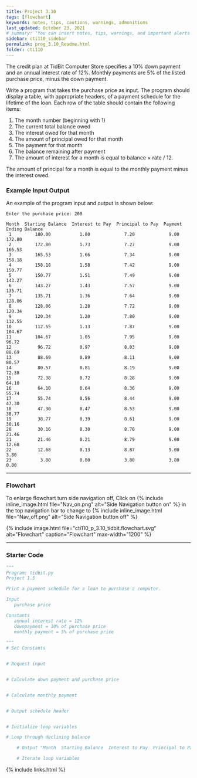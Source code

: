 ```yaml
---
title: Project 3.10
tags: [flowchart]
keywords: notes, tips, cautions, warnings, admonitions
last_updated: October 23, 2021
# summary: "You can insert notes, tips, warnings, and important alerts in your content. These notes are stored as shortcodes made available through the linksrefs.hmtl include."
sidebar: cti110_sidebar
permalink: prog_3.10_Readme.html
folder: cti110
---
```


The credit plan at TidBit Computer Store specifies a 10% down payment and an annual interest rate of 12%. Monthly payments are 5% of the listed purchase price, minus the down payment.

Write a program that takes the purchase price as input. The program should display a table, with appropriate headers, of a payment schedule for the lifetime of the loan. Each row of the table should contain the following items:

1. The month number (beginning with 1)
2. The current total balance owed
3. The interest owed for that month
4. The amount of principal owed for that month
5. The payment for that month
6. The balance remaining after payment
7. The amount of interest for a month is equal to balance × rate / 12.

The amount of principal for a month is equal to the monthly payment minus the interest owed.

### Example Input Output

An example of the program input and output is shown below:

```text
Enter the purchase price: 200

Month  Starting Balance  Interest to Pay  Principal to Pay  Payment  Ending Balance
 1         180.00           1.80             7.20             9.00           172.80
 2         172.80           1.73             7.27             9.00           165.53
 3         165.53           1.66             7.34             9.00           158.18
 4         158.18           1.58             7.42             9.00           150.77
 5         150.77           1.51             7.49             9.00           143.27
 6         143.27           1.43             7.57             9.00           135.71
 7         135.71           1.36             7.64             9.00           128.06
 8         128.06           1.28             7.72             9.00           120.34
 9         120.34           1.20             7.80             9.00           112.55
10         112.55           1.13             7.87             9.00           104.67
11         104.67           1.05             7.95             9.00            96.72
12          96.72           0.97             8.03             9.00            88.69
13          88.69           0.89             8.11             9.00            80.57
14          80.57           0.81             8.19             9.00            72.38
15          72.38           0.72             8.28             9.00            64.10
16          64.10           0.64             8.36             9.00            55.74
17          55.74           0.56             8.44             9.00            47.30
18          47.30           0.47             8.53             9.00            38.77
19          38.77           0.39             8.61             9.00            30.16
20          30.16           0.30             8.70             9.00            21.46
21          21.46           0.21             8.79             9.00            12.68
22          12.68           0.13             8.87             9.00             3.80
23           3.80           0.00             3.80             3.80             0.00
```

---

### Flowchart

To enlarge flowchart turn side navigation off, Click on {% include inline_image.html
file="Nav_on.png" alt="Side Navigation button on" %} in the top navigation bar to change to {% include inline_image.html
file="Nav_off.png" alt="Side Navigation button off" %}

{% include image.html file="cti110_p_3.10_tidbit.flowchart.svg" alt="Flowchart" caption="Flowchart" max-width="1200" %}

---

### Starter Code

```python
"""
Program: tidbit.py
Project 1.5

Print a payment schedule for a loan to purchase a computer.

Input
   purchase price

Constants
   annual interest rate = 12%
   downpayment = 10% of purchase price
   monthly payment = 5% of purchase price
   
"""
# Set Constants


# Request input


# Calculate down payment and purchase price


# Calculate monthly payment


# Output schedule header


# Initialize loop variables

# Loop through declining balance

    # Output "Month  Starting Balance  Interest to Pay  Principal to Pay  Payment  Ending Balance" on this iteration

    # Iterate loop variables

```

{% include links.html %}

